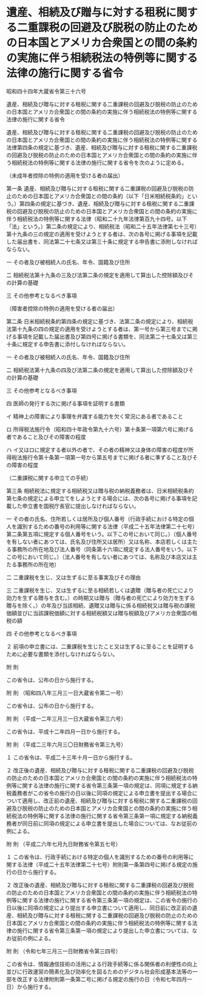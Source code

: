 # 遺産、相続及び贈与に対する租税に関する二重課税の回避及び脱税の防止のための日本国とアメリカ合衆国との間の条約の実施に伴う相続税法の特例等に関する法律の施行に関する省令

昭和四十四年大蔵省令第三十六号

遺産、相続及び贈与に対する租税に関する二重課税の回避及び脱税の防止のための日本国とアメリカ合衆国との間の条約の実施に伴う相続税法の特例等に関する法律の施行に関する省令

遺産、相続及び贈与に対する租税に関する二重課税の回避及び脱税の防止のための日本国とアメリカ合衆国との間の条約の実施に伴う相続税法の特例等に関する法律第四条の規定に基づき、遺産、相続及び贈与に対する租税に関する二重課税の回避及び脱税の防止のための日本国とアメリカ合衆国との間の条約の実施に伴う相続税法の特例等に関する法律の施行に関する省令を次のように定める。

（未成年者控除の特例の適用を受ける者の届出）

第一条 遺産、相続及び贈与に対する租税に関する二重課税の回避及び脱税の防止のための日本国とアメリカ合衆国との間の条約（以下「日米相続税条約」という。）第四条の規定に基づき、遺産、相続及び贈与に対する租税に関する二重課税の回避及び脱税の防止のための日本国とアメリカ合衆国との間の条約の実施に伴う相続税法の特例等に関する法律（昭和二十九年法律第百九十四号。以下「法」という。）第二条の規定により、相続税法（昭和二十五年法律第七十三号）第十九条の三の規定の適用を受けようとする者は、次の各号に掲げる事項を記載した届出書を、同法第二十七条又は第三十条に規定する申告書に添附しなければならない。

一 その者及び被相続人の氏名、年令、国籍及び住所

二 相続税法第十九条の三及び法第二条の規定を適用して算出した控除額及びその計算の基礎

三 その他参考となるべき事項

（障害者控除の特例の適用を受ける者の届出）

第二条 日米相続税条約第四条の規定に基づき、法第二条の規定により、相続税法第十九条の四の規定の適用を受けようとする者は、第一号から第三号までに掲げる事項を記載した届出書及び第四号に掲げる書類を、同法第二十七条又は第三十条に規定する申告書に添付しなければならない。

一 その者及び被相続人の氏名、年令、国籍及び住所

二 相続税法第十九条の四及び法第二条の規定を適用して算出した控除額及びその計算の基礎

三 その他参考となるべき事項

四 医師の発行する次に掲げる事項を証明する書類

イ 精神上の障害により事理を弁識する能力を欠く常況にある者であること

ロ 所得税法施行令（昭和四十年政令第九十六号）第十条第一項第六号に掲げる者であること及びその障害の程度

ハ イ又はロに規定する者以外の者で、その者の精神又は身体の障害の程度が所得税法施行令第十条第一項第一号から第五号までに掲げる者に準ずること及びその障害の程度

（二重課税に関する申立ての手続）

第三条 相続税法に規定する相続税又は贈与税の納税義務者は、日米相続税条約第七条の規定による申立てをしようとする場合には、次の各号に掲げる事項を記載した申立書を国税庁長官に提出しなければならない。

一 その者の氏名、住所若しくは居所及び個人番号（行政手続における特定の個人を識別するための番号の利用等に関する法律（平成二十五年法律第二十七号）第二条第五項に規定する個人番号をいう。以下この号において同じ。）（個人番号を有しない者にあつては、氏名及び住所又は居所）又は名称、本店若しくは主たる事務所の所在地及び法人番号（同条第十六項に規定する法人番号をいう。以下この号において同じ。）（法人番号を有しない者にあつては、名称及び本店又は主たる事務所の所在地）

二 二重課税を生じ、又は生ずるに至る事実及びその理由

三 二重課税を生じ、又は生ずるに至る相続若しくは遺贈（贈与者の死亡により効力を生ずる贈与を含む。）の時期又は贈与（贈与者の死亡により効力を生ずる贈与を除く。）の年及び当該相続、遺贈又は贈与に係る相続税又は贈与税の課税価額並びに当該課税価額に対する相続税額又は贈与税額及びアメリカ合衆国の租税の額

四 その他参考となるべき事項

２ 前項の申立書には、二重課税を生じたこと又は生ずるに至ることを証明するために必要な書類を添付しなければならない。

附 則

この省令は、公布の日から施行する。

附 則 （昭和四八年三月三一日大蔵省令第二一号）

この省令は、公布の日から施行する。

附 則 （平成一二年三月三一日大蔵省令第三六号）

この省令は、平成十二年四月一日から施行する。

附 則 （平成二三年六月三〇日財務省令第三九号）

１ この省令は、平成二十三年十月一日から施行する。

２ 改正後の遺産、相続及び贈与に対する租税に関する二重課税の回避及び脱税の防止のための日本国とアメリカ合衆国との間の条約の実施に伴う相続税法の特例等に関する法律の施行に関する省令第三条第一項の規定は、同項に規定する納税義務者がこの省令の施行の日以後に同項の規定による申立書を提出する場合について適用し、改正前の遺産、相続及び贈与に対する租税に関する二重課税の回避及び脱税の防止のための日本国とアメリカ合衆国との間の条約の実施に伴う相続税法の特例等に関する法律の施行に関する省令第三条第一項に規定する納税義務者が同日前に同項の規定による申立書を提出した場合については、なお従前の例による。

附 則 （平成二六年七月九日財務省令第五七号）

１ この省令は、行政手続における特定の個人を識別するための番号の利用等に関する法律（平成二十五年法律第二十七号）附則第一条第四号に掲げる規定の施行の日から施行する。

２ 改正後の遺産、相続及び贈与に対する租税に関する二重課税の回避及び脱税の防止のための日本国とアメリカ合衆国との間の条約の実施に伴う相続税法の特例等に関する法律の施行に関する省令第三条第一項の規定は、この省令の施行の日以後に同項の規定により提出する申立書について適用し、同日前に改正前の遺産、相続及び贈与に対する租税に関する二重課税の回避及び脱税の防止のための日本国とアメリカ合衆国との間の条約の実施に伴う相続税法の特例等に関する法律の施行に関する省令第三条第一項の規定により提出した申立書については、なお従前の例による。

附 則 （令和七年三月三一日財務省令第三四号）

この省令は、情報通信技術の活用による行政手続等に係る関係者の利便性の向上並びに行政運営の簡素化及び効率化を図るためのデジタル社会形成基本法等の一部を改正する法律附則第一条第二号に掲げる規定の施行の日（令和七年四月一日）から施行する。

